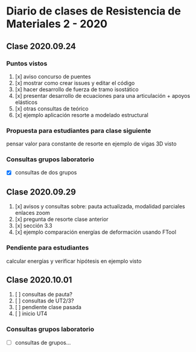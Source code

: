 # Diario de clases de Resistencia de Materiales 2 - 2020

## Clase 2020.09.24

### Puntos vistos
 1. [x] aviso concurso de puentes
 1. [x] mostrar como crear issues y editar el código
 1. [x] hacer desarrollo de fuerza de tramo isostático
 1. [x] presentar desarrollo de ecuaciones para una articulación + apoyos elásticos
 1. [x] otras consultas de teórico
 1. [x] ejemplo aplicación resorte a modelado estructural

### Propuesta para estudiantes para clase siguiente

pensar valor para constante de resorte en ejemplo de vigas 3D visto

### Consultas grupos laboratorio

 * [x] consultas de dos grupos

## Clase 2020.09.29

 1. [x] avisos y consultas sobre: pauta actualizada, modalidad parciales enlaces zoom
 1. [x] pregunta de resorte clase anterior
 1. [x] sección 3.3
 1. [x] ejemplo comparación energías de deformación usando FTool

### Pendiente para estudiantes

calcular energías y verificar hipótesis en ejemplo visto

## Clase 2020.10.01

 1. [ ] consultas de pauta?
 1. [ ] consultas de UT2/3?
 1. [ ] pendiente clase pasada
 1. [ ] inicio UT4

### Consultas grupos laboratorio

 * [ ] consultas de grupos... 
